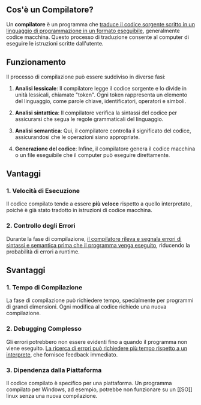 
## Cos'è un Compilatore?

Un **compilatore** è un programma che <u>traduce il codice sorgente scritto in un linguaggio di programmazione in un formato eseguibile</u>, generalmente codice macchina. Questo processo di traduzione consente al computer di eseguire le istruzioni scritte dall'utente.

## Funzionamento

Il processo di compilazione può essere suddiviso in diverse fasi:

1. **Analisi lessicale**: Il compilatore legge il codice sorgente e lo divide in unità lessicali, chiamate "token". Ogni token rappresenta un elemento del linguaggio, come parole chiave, identificatori, operatori e simboli.

2. **Analisi sintattica**: Il compilatore verifica la sintassi del codice per assicurarsi che segua le regole grammaticali del linguaggio. 

3. **Analisi semantica**: Qui, il compilatore controlla il significato del codice, assicurandosi che le operazioni siano appropriate.

4. **Generazione del codice**: Infine, il compilatore genera il codice macchina o un file eseguibile che il computer può eseguire direttamente.

## Vantaggi

### 1. Velocità di Esecuzione
Il codice compilato tende a essere **più veloce** rispetto a quello interpretato, poiché è già stato tradotto in istruzioni di codice macchina.
### 2. Controllo degli Errori
Durante la fase di compilazione, <u>il compilatore rileva e segnala errori di sintassi e semantica prima che il programma venga eseguito</u>, riducendo la probabilità di errori a runtime.

## Svantaggi

### 1. Tempo di Compilazione
La fase di compilazione può richiedere tempo, specialmente per programmi di grandi dimensioni. Ogni modifica al codice richiede una nuova compilazione.

### 2. Debugging Complesso
Gli errori potrebbero non essere evidenti fino a quando il programma non viene eseguito. <u>La ricerca di errori può richiedere più tempo rispetto a un interprete</u>, che fornisce feedback immediato.

### 3. Dipendenza dalla Piattaforma
Il codice compilato è specifico per una piattaforma. Un programma compilato per Windows, ad esempio, potrebbe non funzionare su un [[SO]] linux senza una nuova compilazione.



